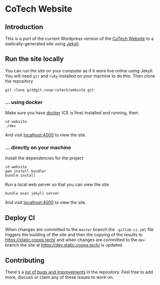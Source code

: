 # CoTech Website

## Introduction

This is a port of the current Wordpress version of the [CoTech Website][] to a statically-generated site using [Jekyll][].

## Run the site locally

You can run the site on your computer as if it were live online using Jekyll. You will need `git` and `ruby` installed on your machine to do this. Then clone the repository

    git clone git@git.coop:cotech/website.git
    
### ... using docker

Make sure you have [docker](https://docs.docker.com/install/) (CE is fine) installed and running, then:

    cd website
    ./dev
    
And visit [localhost:4000](http://localhost:4000) to view the site.

### ... directly on your machine

Install the dependencies for the project

    cd website
    gem install bundler
    bundle install

Run a local web server so that you can view the site

    bundle exec jekyll server

And visit [localhost:4000](http://localhost:4000) to view the site.

## Deploy CI

When changes are committed to the `master` branch the `.gitlab-ci.yml` file triggers the building of the site and then the copying of the results to https://static.coops.tech/ and when changes are committed to the `dev` branch the site at https://dev.static.coops.tech/ is updated.

## Contributing

There's a [list of bugs and improvements](https://git.coop/cotech/website/issues) in the repository. Feel free to add more, discuss or claim any of these issues to work on.

[CoTech Website]: https://www.coops.tech/
[Jekyll]: https://jekyllrb.com/
